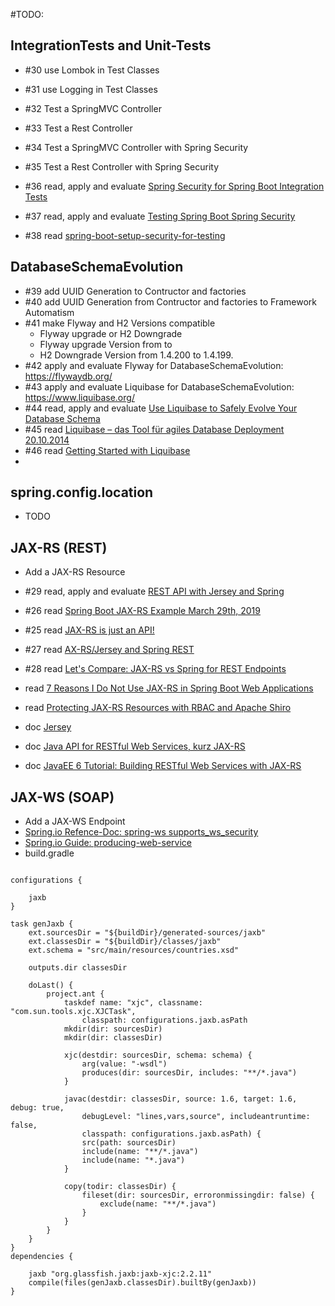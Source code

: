#TODO:

## IntegrationTests and Unit-Tests
* #30 use Lombok in Test Classes
* #31 use Logging in Test Classes
* #32 Test a SpringMVC Controller
* #33 Test a Rest Controller
* #34 Test a SpringMVC Controller with Spring Security
* #35 Test a Rest Controller with Spring Security

* #36 read, apply and evaluate [Spring Security for Spring Boot Integration Tests](https://www.baeldung.com/spring-security-integration-tests)
* #37 read, apply and evaluate [Testing Spring Boot Spring Security](https://www.codeflow.site/de/article/spring-security-integration-tests)
* #38 read [spring-boot-setup-security-for-testing](https://stackoverflow.com/questions/23335200/spring-boot-setup-security-for-testing)

## DatabaseSchemaEvolution
* #39 add UUID Generation to Contructor and factories 
* #40 add UUID Generation from Contructor and factories to Framework Automatism
* #41 make Flyway and H2 Versions compatible
    * Flyway upgrade or H2 Downgrade
    * Flyway upgrade Version from to 
    * H2 Downgrade Version from 1.4.200 to 1.4.199.
* #42 apply and evaluate Flyway for DatabaseSchemaEvolution: https://flywaydb.org/
* #43 apply and evaluate Liquibase for DatabaseSchemaEvolution: https://www.liquibase.org/
* #44 read, apply and evaluate [Use Liquibase to Safely Evolve Your Database Schema](https://www.baeldung.com/liquibase-refactor-schema-of-java-app)
* #45 read [Liquibase – das Tool für agiles Database Deployment 20.10.2014](https://blog.orbit.de/2014/10/20/liquibase-das-tool-fuer-agiles-database-deployment/)
* #46 read [Getting Started with Liquibase](https://www.liquibase.org/get_started/index.html)
* 

## spring.config.location
* TODO

## JAX-RS (REST)
* Add a JAX-RS Resource

* #29 read, apply and evaluate [REST API with Jersey and Spring](https://www.baeldung.com/jersey-rest-api-with-spring)
* #26 read [Spring Boot JAX-RS Example March 29th, 2019](https://examples.javacodegeeks.com/enterprise-java/spring/boot/spring-boot-jax-rs-example/)
* #25 read [JAX-RS is just an API!](https://www.baeldung.com/jax-rs-spec-and-implementations)
* #27 read [AX-RS/Jersey and Spring REST](https://learnjava.co.in/jax-rs-vs-spring-rest/)
* #28 read [Let's Compare: JAX-RS vs Spring for REST Endpoints](https://developer.okta.com/blog/2017/08/09/jax-rs-vs-spring-rest-endpoints)
* read [7 Reasons I Do Not Use JAX-RS in Spring Boot Web Applications](https://dzone.com/articles/7-reasons-i-do-not-use-jax-rs-in-spring-boot-web-a)
* read [Protecting JAX-RS Resources with RBAC and Apache Shiro](https://stormpath.com/blog/protecting-jax-rs-resources-rbac-apache-shiro)
* doc [Jersey](https://eclipse-ee4j.github.io/jersey/)
* doc [Java API for RESTful Web Services, kurz JAX-RS](https://en.wikipedia.org/wiki/Java_API_for_RESTful_Web_Services)
* doc [JavaEE 6 Tutorial: Building RESTful Web Services with JAX-RS](https://docs.oracle.com/javaee/6/tutorial/doc/giepu.html)



## JAX-WS (SOAP)
* Add a JAX-WS Endpoint
* [Spring.io Refence-Doc: spring-ws supports_ws_security](https://docs.spring.io/spring-ws/docs/3.0.8.RELEASE/reference/#_supports_ws_security)
* [Spring.io Guide: producing-web-service](https://spring.io/guides/gs/producing-web-service/)
* build.gradle

```

configurations {

    jaxb
}

task genJaxb {
    ext.sourcesDir = "${buildDir}/generated-sources/jaxb"
    ext.classesDir = "${buildDir}/classes/jaxb"
    ext.schema = "src/main/resources/countries.xsd"

    outputs.dir classesDir

    doLast() {
        project.ant {
            taskdef name: "xjc", classname: "com.sun.tools.xjc.XJCTask",
                classpath: configurations.jaxb.asPath
            mkdir(dir: sourcesDir)
            mkdir(dir: classesDir)

            xjc(destdir: sourcesDir, schema: schema) {
                arg(value: "-wsdl")
                produces(dir: sourcesDir, includes: "**/*.java")
            }

            javac(destdir: classesDir, source: 1.6, target: 1.6, debug: true,
                debugLevel: "lines,vars,source", includeantruntime: false,
                classpath: configurations.jaxb.asPath) {
                src(path: sourcesDir)
                include(name: "**/*.java")
                include(name: "*.java")
            }

            copy(todir: classesDir) {
                fileset(dir: sourcesDir, erroronmissingdir: false) {
                    exclude(name: "**/*.java")
                }
            }
        }
    }
}
dependencies {

    jaxb "org.glassfish.jaxb:jaxb-xjc:2.2.11"
    compile(files(genJaxb.classesDir).builtBy(genJaxb))
}

````
